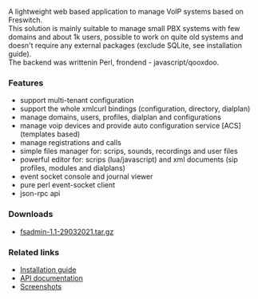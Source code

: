 <p>
 A lightweight web based application to manage VoIP systems based on Freswitch.<br> 	
 This solution is mainly suitable to manage small PBX systems with few domains and about 1k users, 
 possible to work on quite old systems and doesn't require any external packages (exclude SQLite, see installation guide).<br>
 The backend was writtenin Perl, frondend - javascript/qooxdoo.<br>
</p>

### Features
 - support multi-tenant configuration
 - support the whole xmlcurl bindings (configuration, directory, dialplan)
 - manage domains, users, profiles, dialplan and configurations
 - manage voip devices and provide auto configuration service [ACS] (templates based)
 - manage registrations and calls
 - simple files manager for: scrips, sounds, recordings and user files
 - powerful editor for: scrips (lua/javascript) and xml documents (sip profiles, modules and dialplans)
 - event socket console and journal viewer
 - pure perl event-socket client
 - json-rpc api
  
### Downloads 
 - [fsadmin-1.1-29032021.tar.gz](https://github.com/akscf/fsadmin/releases/tag/fsadmin-1.1-29032021)
 
### Related links
 - [Installation guide](https://akscf.org/?page=projects/fsadmin/installation_guide)
 - [API documentation](https://akscf.org/?page=projects/fsadmin/api_doc)
 - [Screenshots](https://akscf.org/?page=projects/fsadmin/screenshots)



